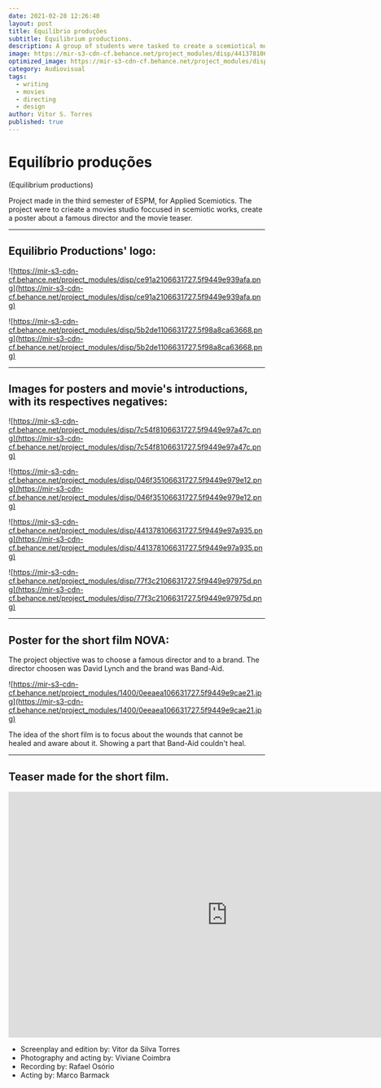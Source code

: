 ```yaml
---
date: 2021-02-28 12:26:40
layout: post
title: Equilíbrio produções
subtitle: Equilibrium productions.
description: A group of students were tasked to create a scemiotical movie production company.
image: https://mir-s3-cdn-cf.behance.net/project_modules/disp/441378106631727.5f9449e97a935.png
optimized_image: https://mir-s3-cdn-cf.behance.net/project_modules/disp/441378106631727.5f9449e97a935.png
category: Audiovisual
tags:
  - writing
  - movies
  - directing
  - design
author: Vitor S. Torres
published: true
---
```


# Equilíbrio produções

(Equilibrium productions)

Project made in the third semester of ESPM, for Applied Scemiotics. The project were to crieate a  movies studio foccused in scemiotic works, create a poster about a famous director and the movie teaser. 

---

## Equilibrio Productions' logo:

![https://mir-s3-cdn-cf.behance.net/project_modules/disp/ce91a2106631727.5f9449e939afa.png](https://mir-s3-cdn-cf.behance.net/project_modules/disp/ce91a2106631727.5f9449e939afa.png)

![https://mir-s3-cdn-cf.behance.net/project_modules/disp/5b2de1106631727.5f98a8ca63668.png](https://mir-s3-cdn-cf.behance.net/project_modules/disp/5b2de1106631727.5f98a8ca63668.png)

---

## Images for posters and movie's introductions, with its respectives negatives:

![https://mir-s3-cdn-cf.behance.net/project_modules/disp/7c54f8106631727.5f9449e97a47c.png](https://mir-s3-cdn-cf.behance.net/project_modules/disp/7c54f8106631727.5f9449e97a47c.png)

![https://mir-s3-cdn-cf.behance.net/project_modules/disp/046f35106631727.5f9449e979e12.png](https://mir-s3-cdn-cf.behance.net/project_modules/disp/046f35106631727.5f9449e979e12.png)

![https://mir-s3-cdn-cf.behance.net/project_modules/disp/441378106631727.5f9449e97a935.png](https://mir-s3-cdn-cf.behance.net/project_modules/disp/441378106631727.5f9449e97a935.png)

![https://mir-s3-cdn-cf.behance.net/project_modules/disp/77f3c2106631727.5f9449e97975d.png](https://mir-s3-cdn-cf.behance.net/project_modules/disp/77f3c2106631727.5f9449e97975d.png)

---

## Poster for the short film NOVA:

The project objective was to choose a famous director and to a brand. The director choosen was David Lynch and the brand was Band-Aid. 

![https://mir-s3-cdn-cf.behance.net/project_modules/1400/0eeaea106631727.5f9449e9cae21.jpg](https://mir-s3-cdn-cf.behance.net/project_modules/1400/0eeaea106631727.5f9449e9cae21.jpg)

The idea of the short film is to focus about the wounds that cannot be healed and aware about it. Showing a part that Band-Aid couldn't heal.

---

## Teaser made for the short film.

<iframe width="859" height="483" src="https://www.youtube.com/embed/45WRu6x5k3Y" frameborder="0" allow="accelerometer; autoplay; clipboard-write; encrypted-media; gyroscope; picture-in-picture" allowfullscreen></iframe>

- Screenplay and edition by: Vitor da Silva Torres
- Photography and acting by: Viviane Coimbra
- Recording by: Rafael Osório
- Acting by: Marco Barmack







